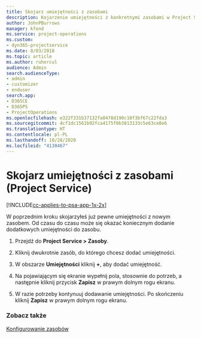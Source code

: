```yaml
---
title: Skojarz umiejętności z zasobami
description: Kojarzenie umiejętności z konkretnymi zasobami w Project Service
author: JohnPBurrows
manager: kfend
ms.service: project-operations
ms.custom:
- dyn365-projectservice
ms.date: 8/03/2018
ms.topic: article
ms.author: ruhercul
audience: Admin
search.audienceType:
- admin
- customizer
- enduser
search.app:
- D365CE
- D365PS
- ProjectOperations
ms.openlocfilehash: e322f331b37132fa0478d190c10f3bf67c22fda3
ms.sourcegitcommit: 4cf1dc1561b92fca4175f0b3813133c5e63ce8e6
ms.translationtype: HT
ms.contentlocale: pl-PL
ms.lasthandoff: 10/28/2020
ms.locfileid: "4130467"
---
```

# <a name="associate-skills-with-resources-project-service"></a>Skojarz umiejętności z zasobami (Project Service)

[!INCLUDE[cc-applies-to-psa-app-1x-2x](../includes/cc-applies-to-psa-app-1x-2x.md)]

W poprzednim kroku skojarzyłeś już pewne umiejętności z nowym zasobem. Od czasu do czasu może się okazać koniecznym dodanie dodatkowych umiejętności do zasobu.  
  
1.  Przejdź do **Project Service > Zasoby**.  
  
2.  Kliknij dwukrotnie zasób, do którego chcesz dodać umiejętności.  
  
3.  W obszarze **Umiejętności** kliknij **+**, aby dodać umiejętność.  
  
4.  Na pojawiającym się ekranie wypełnij pola, stosownie do potrzeb, a następnie kliknij przycisk **Zapisz** w prawym dolnym rogu ekranu.  
  
5.  W razie potrzeby kontynuuj dodawanie umiejętności. Po skończeniu kliknij **Zapisz** w prawym dolnym rogu ekranu.  
  
### <a name="see-also"></a>Zobacz także  
 [Konfigurowanie zasobów](../psa/set-up-resources.md)
